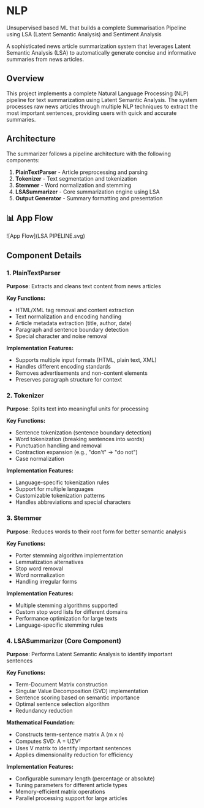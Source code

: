 # NLP
Unsupervised based ML that builds a complete Summarisation Pipeline using LSA (Latent Semantic Analysis) and Sentiment Analysis

A sophisticated news article summarization system that leverages Latent Semantic Analysis (LSA) to automatically generate concise and informative summaries from news articles.

## Overview

This project implements a complete Natural Language Processing (NLP) pipeline for text summarization using Latent Semantic Analysis. The system processes raw news articles through multiple NLP techniques to extract the most important sentences, providing users with quick and accurate summaries.

## Architecture

The summarizer follows a pipeline architecture with the following components:

1. **PlainTextParser** - Article preprocessing and parsing
2. **Tokenizer** - Text segmentation and tokenization  
3. **Stemmer** - Word normalization and stemming
4. **LSASummarizer** - Core summarization engine using LSA
5. **Output Generator** - Summary formatting and presentation

## 📊 App Flow

![App Flow](LSA PIPELINE.svg)

## Component Details

### 1. PlainTextParser

**Purpose**: Extracts and cleans text content from news articles

**Key Functions:**
- HTML/XML tag removal and content extraction
- Text normalization and encoding handling
- Article metadata extraction (title, author, date)
- Paragraph and sentence boundary detection
- Special character and noise removal

**Implementation Features:**
- Supports multiple input formats (HTML, plain text, XML)
- Handles different encoding standards
- Removes advertisements and non-content elements
- Preserves paragraph structure for context

### 2. Tokenizer

**Purpose**: Splits text into meaningful units for processing

**Key Functions:**
- Sentence tokenization (sentence boundary detection)
- Word tokenization (breaking sentences into words)
- Punctuation handling and removal
- Contraction expansion (e.g., "don't" → "do not")
- Case normalization

**Implementation Features:**
- Language-specific tokenization rules
- Support for multiple languages
- Customizable tokenization patterns
- Handles abbreviations and special characters

### 3. Stemmer

**Purpose**: Reduces words to their root form for better semantic analysis

**Key Functions:**
- Porter stemming algorithm implementation
- Lemmatization alternatives
- Stop word removal
- Word normalization
- Handling irregular forms

**Implementation Features:**
- Multiple stemming algorithms supported
- Custom stop word lists for different domains
- Performance optimization for large texts
- Language-specific stemming rules

### 4. LSASummarizer (Core Component)

**Purpose**: Performs Latent Semantic Analysis to identify important sentences

**Key Functions:**
- Term-Document Matrix construction
- Singular Value Decomposition (SVD) implementation
- Sentence scoring based on semantic importance
- Optimal sentence selection algorithm
- Redundancy reduction

**Mathematical Foundation:**
- Constructs term-sentence matrix A (m x n)
- Computes SVD: A = UΣVᵀ
- Uses V matrix to identify important sentences
- Applies dimensionality reduction for efficiency

**Implementation Features:**
- Configurable summary length (percentage or absolute)
- Tuning parameters for different article types
- Memory-efficient matrix operations
- Parallel processing support for large articles



